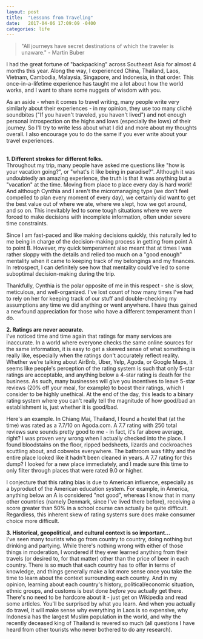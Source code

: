 ```yaml
---
layout: post
title:  "Lessons from Traveling"
date:   2017-04-06 17:09:09 -0400
categories: life
---
```


>"All journeys have secret destinations of which the traveler is unaware." - Martin Buber

I had the great fortune of "backpacking" across Southeast Asia for almost 4 months this year. Along the way, I experienced China, Thailand, Laos, Vietnam, Cambodia, Malaysia, Singapore, and Indonesia, in that order. This once-in-a-lifetime experience has taught me a lot about how the world works, and I want to share some nuggets of wisdom with you. 

As an aside - when it comes to travel writing, many people write very similarly about their experiences - in my opinion, they use too many cliché soundbites ("If you haven't traveled, you haven't lived") and not enough personal introspection on the highs and lows (especially the lows) of their journey. So I'll try to write less about what I did and more about my thoughts overall. I also encourage you to do the same if you ever write about your travel experiences.

<br>
<b>1. Different strokes for different folks.</b><br>
Throughout my trip, many people have asked me questions like "how is your vacation going?", or "what's it like being in paradise?". Although it was undoubtedly an amazing experience, the truth is that it was anything but a "vacation" at the time. Moving from place to place every day is hard work! And although Cynthia and I aren't the micromanaging type (we don't feel compelled to plan every moment of every day), we certainly did want to get the best value out of where we ate, where we slept, how we got around, and so on. This inevitably led to some tough situations where we were forced to make decisions with incomplete information, often under severe time constraints. 

Since I am fast-paced and like making decisions quickly, this naturally led to me being in charge of the decision-making process in getting from point A to point B. However, my quick temperament also meant that at times I was rather sloppy with the details and relied too much on a "good enough" mentality when it came to keeping track of my belongings and my finances. In retrospect, I can definitely see how that mentality could've led to some suboptimal decision-making during the trip.

Thankfully, Cynthia is the polar opposite of me in this respect - she is slow, meticulous, and well-organized. I've lost count of how many times I've had to rely on her for keeping track of our stuff and double-checking my assumptions any time we did anything or went anywhere. I have thus gained a newfound appreciation for those who have a different temperament than I do. 


<b>2. Ratings are never accurate.</b><br>
I've noticed time and time again that ratings for many services are inaccurate. In a world where everyone checks the same online sources for the same information, it is easy to get a skewed sense of what something is really like, especially when the ratings don't accurately reflect reality. Whether we're talking about AirBnb, Uber, Yelp, Agoda, or Google Maps, it seems like people's perception of the rating system is such that only 5-star ratings are acceptable, and anything below a 4-star rating is death for the business. As such, many businesses will give you incentives to leave 5-star reviews (20% off your meal, for example) to boost their ratings, which I consider to be highly unethical. At the end of the day, this leads to a binary rating system where you can't really tell the magnitude of how good/bad an establishment is, just whether it is good/bad. 

Here's an example. In Chiang Mai, Thailand, I found a hostel that (at the time) was rated as a 7.7/10 on Agoda.com. A 7.7 rating with 250 total reviews sure sounds pretty good to me - in fact, it's far above average, right? I was proven very wrong when I actually checked into the place. I found bloodstains on the floor, ripped bedsheets, lizards and cockroaches scuttling about, and cobwebs everywhere. The bathroom was filthy and the entire place looked like it hadn't been cleaned in years. A 7.7 rating for this dump? I looked for a new place immediately, and I made sure this time to only filter through places that were rated 9.0 or higher. 

I conjecture that this rating bias is due to American influence, especially as a byproduct of the American education system. For example, in America, anything below an A is considered "not good", whereas I know that in many other countries (namely Denmark, since I've lived there before), receiving a score greater than 50% in a school course can actually be quite difficult. Regardless, this inherent skew of rating systems sure does make consumer choice more difficult. 


<b>3. Historical, geopolitical, and cultural context is so important...</b><br>
I've seen many tourists who go from country to country, doing nothing but drinking and partying. While there's nothing wrong with either of those things in moderation, I wondered if they ever learned anything from their travels (or desired to, for that matter) other than the price of beer in each country. There is so much that each country has to offer in terms of knowledge, and things generally make a lot more sense once you take the time to learn about the context surrounding each country. And in my opinion, learning about each country's history, political/economic situation, ethnic groups, and customs is best done <i>before</i> you actually get there. There's no need to be hardcore about it - just get on Wikipedia and read some articles. You'll be surprised by what you learn. And when you actually do travel, it will make sense why everything in Laos is so expensive, why Indonesia has the largest Muslim population in the world, and why the recently deceased king of Thailand is revered so much (all questions I have heard from other tourists who never bothered to do any research).

